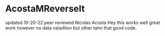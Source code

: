 # AcostaMReverseIt
updated 10-20-22
peer reviewed Nicolas Acosta Hey this works well great work however no data valadtion but other tahn that good code.